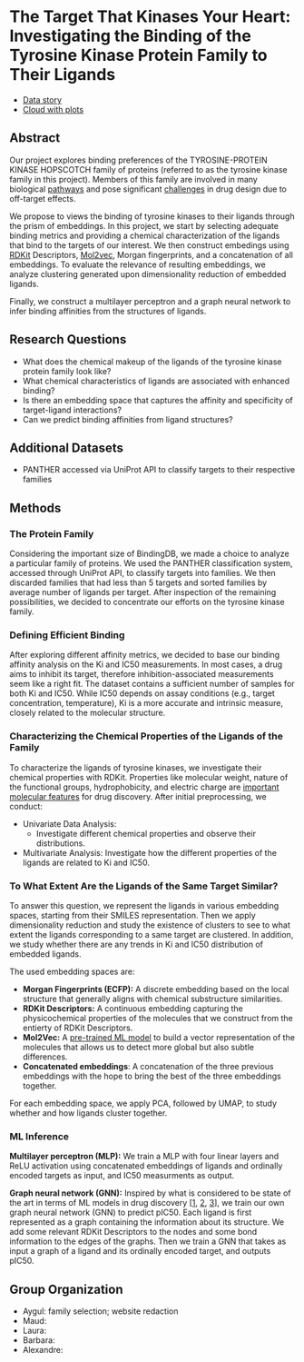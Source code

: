 # The Target That Kinases Your Heart: Investigating the Binding of the Tyrosine Kinase Protein Family to Their Ligands

* [Data story](https://epfl-ada.github.io/ada-2024-project-laambada/)
* [Cloud with plots](https://drive.google.com/drive/folders/1I1yEa0xd_tJtfgWgKuvr7xtn3u0SQR-C)

## Abstract
Our project explores binding preferences of the TYROSINE-PROTEIN KINASE HOPSCOTCH family of proteins (referred to as the tyrosine kinase family in this project). Members of this family are involved in many biological [pathways](https://pubmed.ncbi.nlm.nih.gov/33430292/) and pose significant [challenges](https://genesdev.cshlp.org/content/17/24/2998.full.pdf) in drug design due to off-target effects.

We propose to views the binding of tyrosine kinases to their ligands through the prism of embeddings. In this project, we start by selecting adequate binding metrics and providing a chemical characterization of the ligands that bind to the targets of our interest. We then construct embedings using [RDKit](https://www.rdkit.org/) Descriptors, [Mol2vec]((https://pubs.acs.org/doi/10.1021/acs.jcim.7b00616)), Morgan fingerprints, and a concatenation of all embeddings. To evaluate the relevance of resulting embeddings, we analyze clustering generated upon dimensionality reduction of embedded ligands.  

Finally, we construct a multilayer perceptron and a graph neural network to infer binding affinities from the structures of ligands.  

## Research Questions
- What does the chemical makeup of the ligands of the tyrosine kinase protein family look like?
- What chemical characteristics of ligands are associated with enhanced binding?
- Is there an embedding space that captures the affinity and specificity of target-ligand interactions? 
- Can we predict binding affinities from ligand structures?

## Additional Datasets
- PANTHER accessed via UniProt API to classify targets to their respective families

## Methods

### The Protein Family
Considering the important size of BindingDB, we made a choice to analyze a particular family of proteins. We used the PANTHER classification system, accessed through UniProt API, to classify targets into families. We then discarded families that had less than 5 targets and sorted families by average number of ligands per target. After inspection of the remaining possibilities, we decided to concentrate our efforts on the tyrosine kinase family.

### Defining Efficient Binding
After exploring different affinity metrics, we decided to base our binding affinity analysis on the Ki and IC50 measurements. In most cases, a drug aims to inhibit its target, therefore inhibition-associated measurements seem like a right fit. The dataset contains a sufficient number of samples for both Ki and IC50. While IC50 depends on assay conditions (e.g., target concentration, temperature), Ki is a more accurate and intrinsic measure, closely related to the molecular structure.

### Characterizing the Chemical Properties of the Ligands of the Family
To characterize the ligands of tyrosine kinases, we investigate their chemical properties with RDKit. Properties like molecular weight, nature of the functional groups, hydrophobicity, and electric charge are [important molecular features](https://pubmed.ncbi.nlm.nih.gov/24481311/) for drug discovery. After initial preprocessing, we conduct:

- Univariate Data Analysis: 
  - Investigate different chemical properties and observe their distributions.
- Multivariate Analysis: Investigate how the different properties of the ligands are related to Ki and IC50.

### To What Extent Are the Ligands of the Same Target Similar?
To answer this question, we represent the ligands in various embedding spaces, starting from their SMILES representation. Then we apply dimensionality reduction and study the existence of clusters to see to what extent the ligands corresponding to a same target are clustered. In addition, we study whether there are any trends in Ki and IC50 distribution of embedded ligands.  

The used embedding spaces are: 

- **Morgan Fingerprints (ECFP):** A discrete embedding based on the local structure that generally aligns with chemical substructure similarities.
- **RDKit Descriptors:** A continuous embedding capturing the physicochemical properties of the molecules that we construct from the entierty of RDKit Descriptors. 
- **Mol2Vec:** A [pre-trained ML model](https://github.com/samoturk/mol2vec/tree/master/examples/models) to build a vector representation of the molecules that allows us to detect more global but also subtle differences.
- **Concatenated embeddings**: A concatenation of the three previous embeddings with the hope to bring the best of the three embeddings together. 

For each embedding space, we apply PCA, followed by UMAP, to study whether and how ligands cluster together.

### ML Inference 

**Multilayer perceptron (MLP):** We train a MLP with four linear layers and ReLU activation using concatenated embeddings of ligands and ordinally encoded targets as input, and IC50 measurments as output.

**Graph neural network (GNN):** Inspired by what is considered to be state of the art in terms of ML models in drug discovery [[1](https://pubs.acs.org/doi/10.1021/acs.jcim.1c00975), [2](https://www.cell.com/cell/fulltext/S0092-8674(20)30102-1), [3](https://www.nature.com/articles/s41586-023-06887-8)], we train our own graph neural network (GNN) to predict pIC50. Each ligand is first represented as a graph containing the information about its structure. We add some relevant RDKit Descriptors to the nodes and some bond information to the edges of the graphs. Then we train a GNN that takes as input a graph of a ligand and its ordinally encoded target, and outputs pIC50.    

## Group Organization

- Aygul: family selection; website redaction
- Maud:
- Laura:
- Barbara:
- Alexandre: 
